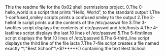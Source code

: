 This the readme file for the 0x02 shell permissions project.
0.The 0-hello_world is a script that prints “Hello, World”, to the standard output
1.The 1-confused_smiley scripts prints a confused smiley to the output
2.The 2-hellofile script prints out the contents of the /etc/passwd file
3.The 3-twofiles script displays the contents of etc/passwd and /etc/hosts
4.The 4-lastlines script displays the last 10 lines of /etc/passwd
5.The 5-firstlines script displays the first 10 lines of /etc/passwd
6.The 6-third_line script displays the third line of the file iacta
7.The 7-file script creates a file named exactly \*\\'"Best School"\'\\*$\?\*\*\*\*\*:) containing the text Best School
